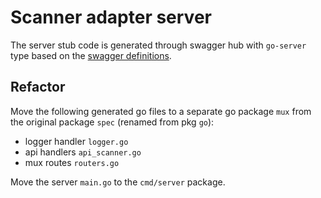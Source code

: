 # Scanner adapter server

The server stub code is generated through swagger hub with `go-server` type based on the [swagger definitions](./api/swagger.yaml).

## Refactor

Move the following generated go files to a separate go package `mux` from the original package `spec` (renamed from pkg `go`):

- logger handler `logger.go`
- api handlers `api_scanner.go`
- mux routes `routers.go`

Move the server `main.go` to the `cmd/server` package.